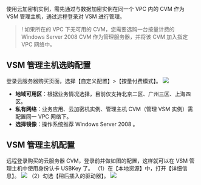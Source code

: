 使用云加密机实例，需先通过与数据加密实例在同一个 VPC 内的 CVM 作为 VSM 管理主机，通过远程登录对 VSM 进行管理。
>! 如果所在的 VPC 下无可用的 CVM，您需要选购一台按量计费的 Windows Server 2008 CVM 作为管理服务器，并将该 CVM 加入指定 VPC 网络中。

## VSM 管理主机选购配置
登录云服务器购买页面，选择【自定义配置】>【按量付费模式】。
![](https://main.qcloudimg.com/raw/7be9ade3eba0bc3e543374da11207799.png)
- **地域可用区**：根据业务情况选择，目前仅支持北京二区、广州三区、上海四区。
- **私有网络**：业务应用、云加密机实例、管理主机 CVM（管理 VSM 实例）需配置同一 VPC 网络下。
- **选择镜像**：操作系统推荐 Windows Server 2008 。


## VSM 管理主机配置
远程登录购买的云服务器 CVM，登录前并做如图的配置，这样就可以在 VSM 管理主机中使用身份认卡 USBKey 了。 
（1）在【本地资源】中，打开【详细信息】。
![](https://main.qcloudimg.com/raw/1b43fa63182fa686294e7f4b38ea96ce.png)
（2）勾选【稍后插入的驱动器】。
![](https://main.qcloudimg.com/raw/0fb087c988a774be8eb2180121e90260.png)
